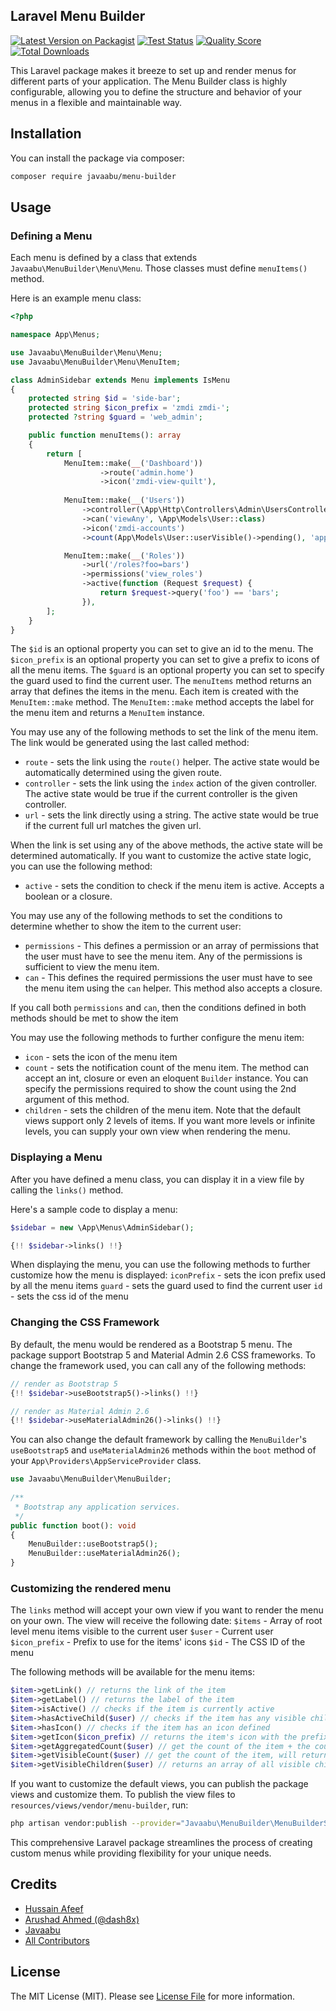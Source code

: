 ## Laravel Menu Builder

[![Latest Version on Packagist](https://img.shields.io/packagist/v/javaabu/menu-builder.svg?style=flat-square)](https://packagist.org/packages/javaabu/menu-builder)
[![Test Status](../../actions/workflows/run-tests.yml/badge.svg)](../../actions/workflows/run-tests.yml)
[![Quality Score](https://img.shields.io/scrutinizer/g/javaabu/menu-builder.svg?style=flat-square)](https://scrutinizer-ci.com/g/javaabu/menu-builder)
[![Total Downloads](https://img.shields.io/packagist/dt/javaabu/menu-builder.svg?style=flat-square)](https://packagist.org/packages/javaabu/menu-builder)

This Laravel package makes it breeze to set up and render menus for different parts of your application. The Menu Builder class is highly configurable, allowing you to define the structure and behavior of your menus in a flexible and maintainable way.

## Installation
You can install the package via composer:

```bash
composer require javaabu/menu-builder
```

## Usage

### Defining a Menu

Each menu is defined by a class that extends `Javaabu\MenuBuilder\Menu\Menu`.
Those classes must define `menuItems()` method.

Here is an example menu class:

```php
<?php

namespace App\Menus;

use Javaabu\MenuBuilder\Menu\Menu;
use Javaabu\MenuBuilder\Menu\MenuItem;

class AdminSidebar extends Menu implements IsMenu
{
    protected string $id = 'side-bar';
    protected string $icon_prefix = 'zmdi zmdi-';
    protected ?string $guard = 'web_admin';

    public function menuItems(): array
    {
        return [
            MenuItem::make(__('Dashboard'))
                    ->route('admin.home')
                    ->icon('zmdi-view-quilt'),
                    
            MenuItem::make(__('Users'))
                ->controller(\App\Http\Controllers\Admin\UsersController::class)
                ->can('viewAny', \App\Models\User::class)
                ->icon('zmdi-accounts')
                ->count(App\Models\User::userVisible()->pending(), 'approve_users'),

            MenuItem::make(__('Roles'))
                ->url('/roles?foo=bars')
                ->permissions('view_roles')
                ->active(function (Request $request) {
                    return $request->query('foo') == 'bars';
                }),
        ];
    }
}
```
The `$id` is an optional property you can set to give an id to the menu.
The `$icon_prefix` is an optional property you can set to give a prefix to icons of all the menu items.
The `$guard` is an optional property you can set to specify the guard used to find the current user.
The `menuItems` method returns an array that defines the items in the menu. Each item is created with the `MenuItem::make` method.
The `MenuItem::make` method accepts the label for the menu item and returns a `MenuItem` instance.

You may use any of the following methods to set the link of the menu item. The link would be generated using the last called method:
- `route` - sets the link using the `route()` helper. The active state would be automatically determined using the given route.
- `controller` - sets the link using the `index` action of the given controller. The active state would be true if the current controller is the given controller.
- `url` - sets the link directly using a string. The active state would be true if the current full url matches the given url.

When the link is set using any of the above methods, the active state will be determined automatically. If you want to customize the active state logic, you can use the following method:
- `active` - sets the condition to check if the menu item is active. Accepts a boolean or a closure.

You may use any of the following methods to set the conditions to determine whether to show the item to the current user:
- `permissions` - This defines a permission or an array of permissions that the user must have to see the menu item. Any of the permissions is sufficient to view the menu item.
- `can` - This defines the required permissions the user must have to see the menu item using the `can` helper. This method also accepts a closure.

If you call both `permissions` and `can`, then the conditions defined in both methods should be met to show the item

You may use the following methods to further configure the menu item:
- `icon` - sets the icon of the menu item
- `count` - sets the notification count of the menu item. The method can accept an int, closure or even an eloquent `Builder` instance. You can specify the permissions required to show the count using the 2nd argument of this method.
- `children` - sets the children of the menu item. Note that the default views support only 2 levels of items. If you want more levels or infinite levels, you can supply your own view when rendering the menu.

### Displaying a Menu

After you have defined a menu class, you can display it in a view file by calling the `links()` method.

Here's a sample code to display a menu:

```php
$sidebar = new \App\Menus\AdminSidebar();

{!! $sidebar->links() !!}
```

When displaying the menu, you can use the following methods to further customize how the menu is displayed:
`iconPrefix` - sets the icon prefix used by all the menu items
`guard` - sets the guard used to find the current user
`id` - sets the css id of the menu

### Changing the CSS Framework

By default, the menu would be rendered as a Bootstrap 5 menu. The package support Bootstrap 5 and Material Admin 2.6 CSS frameworks. To change the framework used, you can call any of the following methods:

```php
// render as Bootstrap 5
{!! $sidebar->useBootstrap5()->links() !!}

// render as Material Admin 2.6
{!! $sidebar->useMaterialAdmin26()->links() !!}
```

You can also change the default framework by calling the `MenuBuilder`'s `useBootstrap5` and `useMaterialAdmin26` methods within the `boot` method of your `App\Providers\AppServiceProvider` class.

```php
use Javaabu\MenuBuilder\MenuBuilder;
 
/**
 * Bootstrap any application services.
 */
public function boot(): void
{
    MenuBuilder::useBootstrap5();
    MenuBuilder::useMaterialAdmin26();
}
```

### Customizing the rendered menu

The `links` method will accept your own view if you want to render the menu on your own. The view will receive the following date:
`$items` - Array of root level menu items visible to the current user
`$user` - Current user
`$icon_prefix` - Prefix to use for the items' icons
`$id` - The CSS ID of the menu

The following methods will be available for the menu items:
```php
$item->getLink() // returns the link of the item
$item->getLabel() // returns the label of the item
$item->isActive() // checks if the item is currently active
$item->hasActiveChild($user) // checks if the item has any visible child that is currently active
$item->hasIcon() // checks if the item has an icon defined
$item->getIcon($icon_prefix) // returns the item's icon with the prefix prepended
$item->getAggregatedCount($user) // get the count of the item + the count of all visible child items, will return 0 if the current user can't see the count
$item->getVisibleCount($user) // get the count of the item, will return 0 if the current user can't see the count
$item->getVisibleChildren($user) // returns an array of all visible child items

```

If you want to customize the default views, you can publish the package views and customize them. To publish the view files to `resources/views/vendor/menu-builder`, run:

```bash
php artisan vendor:publish --provider="Javaabu\MenuBuilder\MenuBuilderServiceProvider" --tag="menu-builder-views"
```

This comprehensive Laravel package streamlines the process of creating custom menus while providing flexibility for your unique needs.

## Credits
- [Hussain Afeef](https://github.com/ibnnajjaar)
- [Arushad Ahmed (@dash8x)](http://arushad.com)
- [Javaabu](https://github.com/Javaabu)
- [All Contributors](../../contributors)

## License

The MIT License (MIT). Please see [License File](LICENSE.md) for more information.



